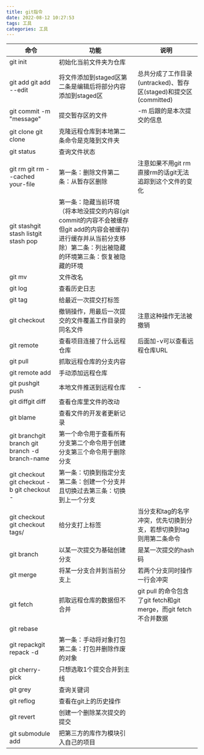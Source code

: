 ```yaml
---
title: git指令
date: 2022-08-12 10:27:53
tags: 工具
categories: 工具
---
```


| 命令                                                         | 功能                                                         | 说明                                                         |
| ------------------------------------------------------------ | ------------------------------------------------------------ | ------------------------------------------------------------ |
| git init                                                     | 初始化当前文件夹为仓库                                       |                                                              |
| git add <file>git add <file> --edit                          | 将文件添加到staged区第二条是编辑后将部分内容添加到staged区   | 总共分成了工作目录(untracked)、暂存区(staged)和提交区(committed) |
| git commit -m "message"                                      | 提交暂存区的文件                                             | -m 后跟的是本次提交的信息                                    |
| git clone <URL>git clone <URL> <folder>                      | 克隆远程仓库到本地第二条命令是克隆到文件夹                   |                                                              |
| git status                                                   | 查询文件状态                                                 |                                                              |
| git rm <file>git rm --cached your-file                       | 第一条：删除文件第二条：从暂存区删除                         | 注意如果不用git rm直接rm的话git无法追踪到这个文件的变化      |
| git stashgit stash listgit stash pop                         | 第一条：隐藏当前环境（将本地没提交的内容(git commit的内容不会被缓存 但git add的内容会被缓存)进行缓存并从当前分支移除）第二条：列出被隐藏的环境第三条：恢复被隐藏的环境 |                                                              |
| git mv <name> <newname>                                      | 文件改名                                                     |                                                              |
| git log                                                      | 查看历史日志                                                 |                                                              |
| git tag <your-tag>                                           | 给最近一次提交打标签                                         |                                                              |
| git checkout <file>                                          | 撤销操作，用最后一次提交的文件覆盖工作目录的同名文件         | 注意这种操作无法被撤销                                       |
| git remote                                                   | 查看项目连接了什么远程仓库                                   | 后面加-v可以查看远程仓库URL                                  |
| git pull <repo> <branch>                                     | 抓取远程仓库的分支内容                                       |                                                              |
| git remote add <remote-name> <remote-url>                    | 手动添加远程仓库                                             |                                                              |
| git pushgit push <remote-name> <branch-name>                 | 本地文件推送到远程仓库                                       | -                                                            |
| git diffgit diff <file>                                      | 查看仓库里文件的改动                                         |                                                              |
| git blame <file>                                             | 查看文件的开发者更新记录                                     |                                                              |
| git branchgit branch <branch-name>git branch -d branch-name  | 第一个命令用于查看所有分支第二个命令用于创建分支第三个命令用于删除分支 |                                                              |
| git checkout <branch-name>git checkout -b <branch-name>git checkout - | 第一条：切换到指定分支第二条：创建一个分支并且切换过去第三条：切换到上一个分支 |                                                              |
| git checkout <tag-name>git checkout tags/<tag-name>          | 给分支打上标签                                               | 当分支和tag的名字冲突，优先切换到分支，若想切换到tag则用第二条命令 |
| git branch <branch-name> <hash-code>                         | 以某一次提交为基础创建分支                                   | <hash-code>是某一次提交的hash码                              |
| git merge <branch-name>                                      | 将某一分支合并到当前分支上                                   | 若两个分支同时操作一行会冲突                                 |
| git fetch                                                    | 抓取远程仓库的数据但不合并                                   | git pull 的命令包含了git fetch和git merge，而git fetch不合并数据 |
| git rebase                                                   |                                                              |                                                              |
| git repackgit repack -d                                      | 第一条：手动将对象打包第二条：打包并删除作废的对象           |                                                              |
| git cherry-pick <hashcode>                                   | 只想选取1个提交合并到主线                                    |                                                              |
| git grey <keyword>                                           | 查询关键词                                                   |                                                              |
| git reflog                                                   | 查看在git上的历史操作                                        |                                                              |
| git revert <hashcode>                                        | 创建一个删除某次提交的提交                                   |                                                              |
| git submodule add <module-url>                               | 把第三方的库作为模块引入自己的项目                           |                                                              |
